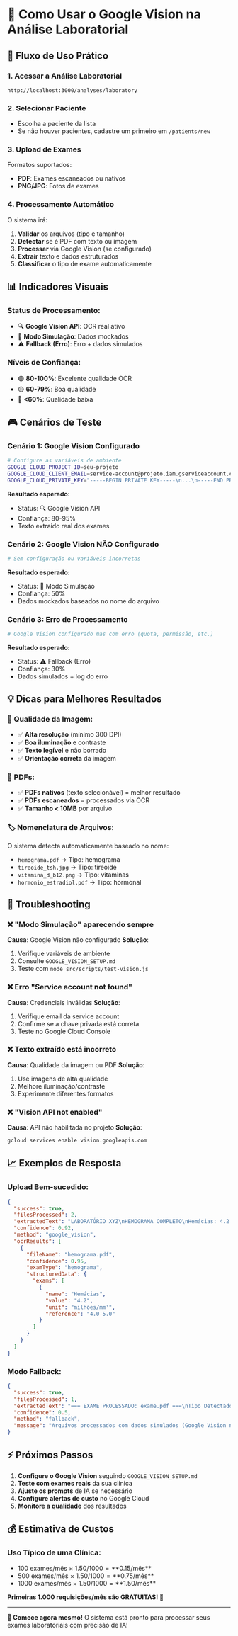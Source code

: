 # 🔬 Como Usar o Google Vision na Análise Laboratorial

## **🎯 Fluxo de Uso Prático**

### **1. Acessar a Análise Laboratorial**
```
http://localhost:3000/analyses/laboratory
```

### **2. Selecionar Paciente**
- Escolha a paciente da lista
- Se não houver pacientes, cadastre um primeiro em `/patients/new`

### **3. Upload de Exames**
Formatos suportados:
- **PDF**: Exames escaneados ou nativos
- **PNG/JPG**: Fotos de exames

### **4. Processamento Automático**
O sistema irá:
1. **Validar** os arquivos (tipo e tamanho)
2. **Detectar** se é PDF com texto ou imagem
3. **Processar** via Google Vision (se configurado)
4. **Extrair** texto e dados estruturados
5. **Classificar** o tipo de exame automaticamente

## **📊 Indicadores Visuais**

### **Status de Processamento:**
- 🔍 **Google Vision API**: OCR real ativo
- 📄 **Modo Simulação**: Dados mockados
- ⚠️ **Fallback (Erro)**: Erro + dados simulados

### **Níveis de Confiança:**
- 🟢 **80-100%**: Excelente qualidade OCR
- 🟡 **60-79%**: Boa qualidade
- 🔴 **<60%**: Qualidade baixa

## **🎮 Cenários de Teste**

### **Cenário 1: Google Vision Configurado**
```bash
# Configure as variáveis de ambiente
GOOGLE_CLOUD_PROJECT_ID=seu-projeto
GOOGLE_CLOUD_CLIENT_EMAIL=service-account@projeto.iam.gserviceaccount.com
GOOGLE_CLOUD_PRIVATE_KEY="-----BEGIN PRIVATE KEY-----\n...\n-----END PRIVATE KEY-----"
```

**Resultado esperado:**
- Status: 🔍 Google Vision API
- Confiança: 80-95%
- Texto extraído real dos exames

### **Cenário 2: Google Vision NÃO Configurado**
```bash
# Sem configuração ou variáveis incorretas
```

**Resultado esperado:**
- Status: 📄 Modo Simulação
- Confiança: 50%
- Dados mockados baseados no nome do arquivo

### **Cenário 3: Erro de Processamento**
```bash
# Google Vision configurado mas com erro (quota, permissão, etc.)
```

**Resultado esperado:**
- Status: ⚠️ Fallback (Erro)
- Confiança: 30%
- Dados simulados + log do erro

## **💡 Dicas para Melhores Resultados**

### **📸 Qualidade da Imagem:**
- ✅ **Alta resolução** (mínimo 300 DPI)
- ✅ **Boa iluminação** e contraste
- ✅ **Texto legível** e não borrado
- ✅ **Orientação correta** da imagem

### **📄 PDFs:**
- ✅ **PDFs nativos** (texto selecionável) = melhor resultado
- ✅ **PDFs escaneados** = processados via OCR
- ✅ **Tamanho < 10MB** por arquivo

### **🏷️ Nomenclatura de Arquivos:**
O sistema detecta automaticamente baseado no nome:
- `hemograma.pdf` → Tipo: hemograma
- `tireoide_tsh.jpg` → Tipo: tireoide
- `vitamina_d_b12.png` → Tipo: vitaminas
- `hormonio_estradiol.pdf` → Tipo: hormonal

## **🔧 Troubleshooting**

### **❌ "Modo Simulação" aparecendo sempre**
**Causa**: Google Vision não configurado
**Solução**: 
1. Verifique variáveis de ambiente
2. Consulte `GOOGLE_VISION_SETUP.md`
3. Teste com `node src/scripts/test-vision.js`

### **❌ Erro "Service account not found"**
**Causa**: Credenciais inválidas
**Solução**:
1. Verifique email da service account
2. Confirme se a chave privada está correta
3. Teste no Google Cloud Console

### **❌ Texto extraído está incorreto**
**Causa**: Qualidade da imagem ou PDF
**Solução**:
1. Use imagens de alta qualidade
2. Melhore iluminação/contraste
3. Experimente diferentes formatos

### **❌ "Vision API not enabled"**
**Causa**: API não habilitada no projeto
**Solução**:
```bash
gcloud services enable vision.googleapis.com
```

## **📈 Exemplos de Resposta**

### **Upload Bem-sucedido:**
```json
{
  "success": true,
  "filesProcessed": 2,
  "extractedText": "LABORATÓRIO XYZ\nHEMOGRAMA COMPLETO\nHemácias: 4.2 milhões/mm³...",
  "confidence": 0.92,
  "method": "google_vision",
  "ocrResults": [
    {
      "fileName": "hemograma.pdf",
      "confidence": 0.95,
      "examType": "hemograma",
      "structuredData": {
        "exams": [
          {
            "name": "Hemácias",
            "value": "4.2",
            "unit": "milhões/mm³",
            "reference": "4.0-5.0"
          }
        ]
      }
    }
  ]
}
```

### **Modo Fallback:**
```json
{
  "success": true,
  "filesProcessed": 1,
  "extractedText": "=== EXAME PROCESSADO: exame.pdf ===\nTipo Detectado: geral...",
  "confidence": 0.5,
  "method": "fallback",
  "message": "Arquivos processados com dados simulados (Google Vision não configurado)"
}
```

## **⚡ Próximos Passos**

1. **Configure o Google Vision** seguindo `GOOGLE_VISION_SETUP.md`
2. **Teste com exames reais** da sua clínica
3. **Ajuste os prompts** de IA se necessário
4. **Configure alertas de custo** no Google Cloud
5. **Monitore a qualidade** dos resultados

## **💰 Estimativa de Custos**

### **Uso Típico de uma Clínica:**
- 100 exames/mês × $1.50/1000 = **$0.15/mês**
- 500 exames/mês × $1.50/1000 = **$0.75/mês**
- 1000 exames/mês × $1.50/1000 = **$1.50/mês**

**Primeiras 1.000 requisições/mês são GRATUITAS! 🎉**

---

**🚀 Comece agora mesmo!** O sistema está pronto para processar seus exames laboratoriais com precisão de IA! 